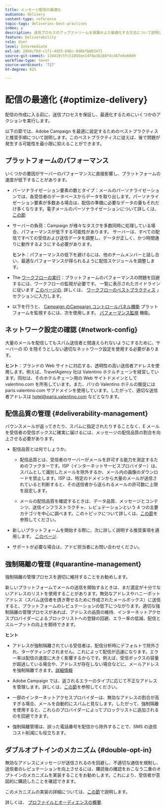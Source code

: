 ```yaml
---
title: メッセージ配信の最適化
audience: delivery
content-type: reference
topic-tags: deliveries-best-practices
index: y
description: 送信プロセスのアップストリームを保護および最適化する方法について説明します。
feature: Deliverability
role: User
level: Intermediate
exl-id: 28b0cf6d-c1f1-4d55-b9bc-0d6bfb063471
source-git-commit: 13d419c5fc51845ee14f8a3b288f4c467e0a60d9
workflow-type: tm+mt
source-wordcount: '727'
ht-degree: 82%

---
```


# 配信の最適化 {#optimize-delivery}

配信の作成に入る前に、送信プロセスを保証し、最適化するためにいくつかのアクションを実行します。

以下の節では、Adobe Campaign を最適に設定するためのベストプラクティスと推奨手順について説明します。このベストプラクティスに従えば、後で問題が発生する可能性を最小限に抑えることができます。

## プラットフォームのパフォーマンス

いくつかの要因がサーバーのパフォーマンスに直接影響し、プラットフォームの速度が低下することがあります。

* パーソナライゼーション要素の数とタイプ：メールのパーソナライゼーションでは、各受信者のデータベースからデータを取り出します。パーソナライゼーション要素が多数ある場合は、配信の準備に必要なデータの量もそれだけ多くなります。電子メールのパーソナライゼーションについて詳しくは、 [この節](../../designing/using/personalization.md)

* サーバーの負荷：Campaign が様々なタスクを多数同時に処理している場合、パフォーマンスが低下する可能性があります。 サーバーは、すべての配信ですべての受信および送信データを調整し、データが正しく、かつ時間通りに動作するようにする必要があります。

  **ヒント**：パフォーマンスの低下を避けるには、他のチームメンバーと話し合い、最適なパフォーマンスが得られるように配信スケジュールを調整します。

* The [ワークフローの実行](../../automating/using/about-workflow-execution.md)：プラットフォームのパフォーマンスの問題を回避するには、ワークフローの監視が必要です。 一覧に表示されたガイドラインに従います [このページの](../../automating/using/monitoring-workflow-execution.md). 詳しくは、 [ワークフローのベストプラクティス](../../automating/using/best-practices-workflows.md) 」セクションに入力します。

* 以下を行うと、 [Campaign のCampaign コントロールパネル機能](https://experienceleague.adobe.com/docs/control-panel/using/discover-control-panel/key-features.html?lang=ja) プラットフォームを監視するには、次を使用します。 [パフォーマンス監視](https://experienceleague.adobe.com/docs/control-panel/using/performance-monitoring/about-performance-monitoring.html?lang=ja) 機能。

## ネットワーク設定の確認 {#network-config}

大量のメールを配信してもスパム送信者と間違えられないようにするために、サーバーの ID を隠そうとしない適切なネットワーク設定を使用する必要があります。

**ヒント**：ブランドの Web サイトに対応する、透明性の高い送信者アドレスを使用します。例えば、TravelAgency 社は Valentino ホテルチェーンを経営しています。同社は、そのホテルチェーン用の Web サイトドメインとして valentino.com を所有しています。また、パリの Valentino ホテルの販促には paris.valentino.com サブドメインを使用しています。したがって、適切な送信者アドレスは hotel@paris.valentino.com などとなります。

## 配信品質の管理 {#deliverability-management}

バウンスメールが返ってきたり、スパムに指定されたりすることなく、E メールを受信者の受信ボックスに確実に届けるには、メッセージの配信品質の割合を向上させる必要があります。

* 配信品質とは何でしょうか。

   * 配信品質とは、受信者のサーバーがメールを許可する能力を測定するためのファクターです。ISP（インターネットサービスプロバイダー）は、スパムとして識別したメールを除外するか、メール内の画像のダウンロードを禁止します。ISP は、特定のドメインから大量のメールが送信されていると判断すると、その送信者から送られるメールの許可数に上限を設定します。

   * メールの配信品質を確認するときは、データ品質、メッセージとコンテンツ、送信インフラストラクチャ、レピュテーションという 4 つの主要カテゴリを中心に調べます。このトピックについて詳しくは、[この節](../../sending/using/about-deliverability.md)を参照してください。

* 新しいプラットフォームを開始する際に、次に詳しく説明する推奨事項を適用します。 [このページ](https://experienceleague.adobe.com/docs/deliverability-learn/deliverability-best-practice-guide/transition-process/switching-email-platforms.html#transition-process).

* サポートが必要な場合は、アドビ担当者にお問い合わせください。

## 強制隔離の管理 {#quarantine-management}

強制隔離の管理プロセスを適切に維持することをお勧めします。

新しいプラットフォームでメールの送信を開始するときは、まだ選定が十分でないアドレスのリストを使用することがあります。無効なアドレスやハニーポットアドレス（スパム送信者を誘き寄せるために作成されたメールボックス）に送信すると、プラットフォームのレピュテーションの低下につながります。適切な強制隔離の管理プロセスがあれば、アドレスの品質の維持、インターネットアクセスプロバイダーによるブロックリストへの登録の回避、エラー率の低減、配信とスループットの向上を期待できます。

**ヒント**

* アドレスが強制隔離されている受信者は、配信分析時にデフォルトで除外され、ターゲティングされません。これによって配信が迅速になります。エラー率は配信の速度に大きく影響するからです。例えば、受信ボックスの容量が超過している場合や、アドレスが存在しない場合などに、メールアドレスを強制隔離できます。[詳細情報](../../sending/using/understanding-quarantine-management.md#identifying-quarantined-addresses)

* Adobe Campaign では、返されるエラーのタイプに応じて不正なアドレスを管理します。詳しくは、[この節](../../sending/using/understanding-quarantine-management.md)を参照してください。

* 一部のインターネットアクセスプロバイダーは、無効なアドレスの割合が高すぎる場合、メールを自動的にスパムと見なします。したがって、強制隔離を使用すると、これらのプロバイダーによってブロックリストに追加されるのを回避できます。

* 強制隔離管理は、誤った電話番号を配信から除外することで、SMS の送信コスト削減にも役立ちます。

## ダブルオプトインのメカニズム {#double-opt-in}

無効なアドレスにメッセージが送信されるのを回避し、不適切な通信を規制し、送信者のレピュテーションを向上させるには、購読後の確認をおこなう二重のオプトインのメカニズムを実装することをお勧めします。これにより、受信者が意図的に購読したことを確認できます。

このメカニズムの実装の詳細については、[この節](../../audiences/using/about-opt-in-and-opt-out-in-campaign.md)で説明します。

詳しくは、 [プロファイルとオーディエンスの概要](../../audiences/using/get-started-profiles-and-audiences.md).
